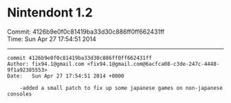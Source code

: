 # Nintendont 1.2
Commit: 4126b9e0f0c81419ba33d30c886ff0ff662431ff  
Time: Sun Apr 27 17:54:51 2014   

-----

```
commit 4126b9e0f0c81419ba33d30c886ff0ff662431ff
Author: fix94.1@gmail.com <fix94.1@gmail.com@6acfca08-c3de-247c-4448-9f1a92385553>
Date:   Sun Apr 27 17:54:51 2014 +0000

    -added a small patch to fix up some japanese games on non-japanese consoles
```
